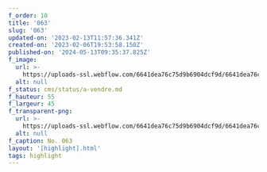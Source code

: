 ```yaml
---
f_order: 10
title: '063'
slug: '063'
updated-on: '2023-02-13T11:57:36.341Z'
created-on: '2023-02-06T19:53:58.150Z'
published-on: '2024-05-13T09:35:37.825Z'
f_image:
  url: >-
    https://uploads-ssl.webflow.com/6641dea76c75d9b6904dcf9d/6641dea76c75d9b6904dd3a7_063.jpg
  alt: null
f_status: cms/status/a-vendre.md
f_hauteur: 55
f_largeur: 45
f_transparent-png:
  url: >-
    https://uploads-ssl.webflow.com/6641dea76c75d9b6904dcf9d/6641dea76c75d9b6904dd3b5_063.png
  alt: null
f_caption: No. 063
layout: '[highlight].html'
tags: highlight
---
```




